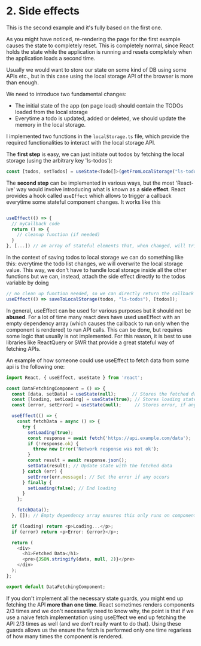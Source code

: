 # 2. Side effects

This is the second example and it's fully based on the first one.

As you might have noticed, re-rendering the page for the first example causes the state to completely reset. This is completely normal, since React holds the state while the application is running and resets completely when the application loads a second time.

Usually we would want to store our state on some kind of DB using some APIs etc., but in this case using the local storage API of the browser is more than enough. 

We need to introduce two fundamental changes: 

- The initial state of the app (on page load) should contain the TODOs loaded from the local storage
- Everytime a todo is updated, added or deleted, we should update the memory in the local storage.

I implemented two functions in the `localStorage.ts` file, which provide the required functionalities to interact with the local storage API. 

The **first step** is easy, we can just initiate out todos by fetching the local storage (using the arbitrary key 'ls-todos'):

```typescript
const [todos, setTodos] = useState<Todo[]>(getFromLocalStorage("ls-todos"));
```

The **second step** can be implemented in various ways, but the most 'React-ive' way would involve introducing what is known as a **side effect**. React provides a hook called `useEffect` which allows to trigger a callback everytime some stateful component changes. It works like this

```typescript

useEffect(() => {
  // myCallback code
  return () => {
    // cleanup function (if needed)
  }
}, [...]) // an array of stateful elements that, when changed, will trigger the hook
```

In the context of saving todos to local storage we can do something like this: everytime the todo list changes, we will overwrite the local storage value. This way, we don't have to handle local storage inside all the other functions but we can, instead, attach the side effect directly to the todos variable by doing

```typescript
// no clean up function needed, so we can directly return the callback
useEffect(() => saveToLocalStorage(todos, "ls-todos"), [todos]);
```

In general, useEffect can be used for various purposes but it should not be **abused**. For a lot of time many react devs have used useEffect with an empty dependency array (which causes the callback to run only when the component is rendered) to run API calls. This can be done, but requires some logic that usually is not implemented. For this reason, it is best to use libraries like ReactQuery or SWR that provide a great stateful way of fetching APIs.

An example of how someone could use useEffect to fetch data from some api is the following one:

```typescript
import React, { useEffect, useState } from 'react';

const DataFetchingComponent = () => {
  const [data, setData] = useState(null);      // Stores the fetched data
  const [loading, setLoading] = useState(true); // Stores loading state
  const [error, setError] = useState(null);     // Stores error, if any

  useEffect(() => {
    const fetchData = async () => {
      try {
        setLoading(true);
        const response = await fetch('https://api.example.com/data');
        if (!response.ok) {
          throw new Error('Network response was not ok');
        }
        const result = await response.json();
        setData(result); // Update state with the fetched data
      } catch (err) {
        setError(err.message); // Set the error if any occurs
      } finally {
        setLoading(false); // End loading
      }
    };

    fetchData();
  }, []); // Empty dependency array ensures this only runs on component render

  if (loading) return <p>Loading...</p>;
  if (error) return <p>Error: {error}</p>;

  return (
    <div>
      <h1>Fetched Data</h1>
      <pre>{JSON.stringify(data, null, 2)}</pre>
    </div>
  );
};

export default DataFetchingComponent;
```

If you don't implement all the necessary state guards, you might end up fetching the API **more than one time**. React sometimes renders components 2/3 times and we don't necessarily need to know why, the point is that if we use a naive fetch implementation using useEffect we end up fetching the API 2/3 times as well (and we don't really want to do that). Using these guards allows us the ensure the fetch is performed only one time regarless of how many times the component is rendered. 
